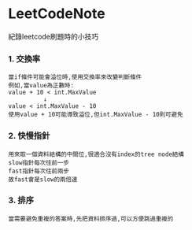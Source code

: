 # LeetCodeNote
紀錄leetcode刷題時的小技巧

### 1. 交換率  
    當if條件可能會溢位時,使用交換率來改變判斷條件
    例如,當value為正數時:
    value + 10 < int.MaxValue
              ↓
    value < int.MaxValue - 10
    使用value + 10可能導致溢位,但int.MaxValue - 10則可避免
### 2. 快慢指針
    用來取一個資料結構的中間位,很適合沒有index的tree node結構
    slow指針每次往前一步
    fast指針每次往前兩步
    故fast會是slow的兩倍速
### 3. 排序
    當需要避免重複的答案時,先把資料排序過,可以方便跳過重複的
